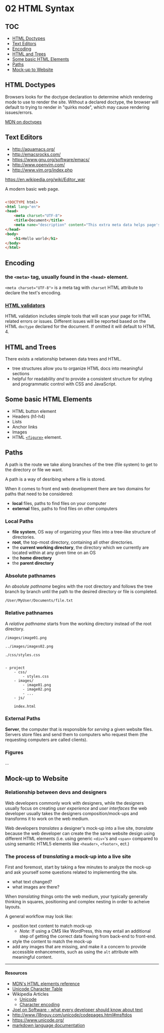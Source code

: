 
# 02 HTML Syntax

## TOC

- [HTML Doctypes](#html-doctypes)
- [Text Editors](#text-editors)
- [Encoding](#encoding)
- [HTML and Trees](#html-and-trees)
- [Some basic HTML Elements](#some-basic-html-elements)
- [Paths](#paths)
- [Mock-up to Website](#mock-up-to-website)

## HTML Doctypes

Browsers looks for the doctype declaration to determine which rendering mode to use to render the site. Without a declared doctype, the browser will default to trying to render in "quirks mode", which may cause rendering issues/errors.

[MDN on doctypes](https://developer.mozilla.org/en-US/docs/Web/HTML/Quirks_Mode_and_Standards_Mode)

## Text Editors

- http://aquamacs.org/
- http://emacsrocks.com/
- https://www.gnu.org/software/emacs/
- http://www.openvim.com/
- http://www.vim.org/index.php

https://en.wikipedia.org/wiki/Editor_war


A modern basic web page.

```html

<!DOCTYPE html>
<html lang="en">
<head>
    <meta charset="UTF-8">
    <title>Document</title>
    <meta name="description" content="This extra meta data helps page's SEO by desribing the page's content.">
</head>
<body>
    <h1>Hello world</h1>
</body>
</html>

```

## Encoding

### the `<meta>` tag, usually found in the `<head>` element.

`<meta charset="UTF-8">` is a meta tag with `charset` HTML attribute to declare the text's encoding.

### [HTML validators](https://validator.w3.org/)

HTML validation includes simple tools that will scan your page for HTML related errors or issues. Different issues will be reported based on the HTML `doctype` declared for the document. If omitted it will default to HTML 4.

## HTML and Trees

There exists a relationship between data trees and HTML. 

- tree structures allow you to organize HTML docs into meaningful sections
- helpful for readability _and_ to provide a consistent structure for styling and programmatic control with CSS and JavaScript.

## Some basic HTML Elements

- HTML button element
- Headers (h1-h4)
- Lists
- Anchor links
- Images
- HTML [`<figure>`](https://developer.mozilla.org/en-US/docs/Web/HTML/Element/figure) element.

## Paths

A path is the route we take along branches of the tree (file system) to get to the directory or file we want.

A path is a way of desribing where a file is stored.

When it comes to front end web development there are two domains for paths that need to be considered:

- **local** files, paths to find files on your computer
- **external** files, paths to find files on other computers


### Local Paths

- **file system**, OS way of organizing your files into a tree-like structure of directories.
- **root**, the top-most directory, containing all other directories.
- the **current working directory**, the directory which we currently are located within at any given time on an OS
- the **home directory**
- the **parent directory**

### Absolute pathnames

An *absolute pathname* begins with the root directory and follows the tree branch by branch until the path to the desired directory or file is completed.

`/User/MyUser/Documents/file.txt`

### Relative pathnames

A *relative pathname* starts from the working directory instead of the root directory.

`/images/image01.png`

`../images/images02.png`

`./css/styles.css`

```

- project
    - css/
        - styles.css
    - images/
        - image01.png
        - image02.png
        - ...
    - js/

    index.html

```


### External Paths

**Server**, the computer that is responsible for *serving* a given website files. Servers store files and send them to computers who request them (the requesting computers are called clients).


### Figures

…

## Mock-up to Website

### Relationship between devs and designers

Web developers commonly work with designers, while the designers usually focus on creating _user experience_ and _user interfaces_ the web developer usually takes the designers composition/mock-ups and transforms it to work on the web medium.

Web developers _translates_ a designer's mock-up into a live site, _translate_ because the web developer can create the the same website design using different HTML elements (i.e. using generic `<div>`'s and `<span>` compared to using semantic HTML5 elements like `<header>`, `<footer>`, ect.)

### The process of _translating_ a mock-up into a live site

First and foremost, start by taking a few minutes to analyze the mock-up and ask yourself some questions related to implementing the site.

- what text changed?
- what images are there?

When _translating_ things onto the web medium, your typically generally thinking in squares, positioning and complex nesting in order to acheive layouts.

A general workflow may look like:

- position text content to match mock-up
    + _Note:_ If using a CMS like WordPress, this may entail an additional step of getting the correct data flowing from back-end to front-end.
- style the content to match the mock-up
- add any images that are missing, and make it a concern to provide accessible enhancements, such as using the `alt` attribute with meaningful content.


---


#### Resources

- [MDN's HTML elements reference](https://developer.mozilla.org/en-US/docs/Web/HTML/Element)
- [Unicode Character Table](https://unicode-table.com/en/)
- Wikipedia Articles
    + [Unicode](https://en.wikipedia.org/wiki/Unicode)
    + [Character encoding](https://en.wikipedia.org/wiki/Character_encoding)
- [Joel on Software - what every developer should know about text](https://www.joelonsoftware.com/2003/10/08/the-absolute-minimum-every-software-developer-absolutely-positively-must-know-about-unicode-and-character-sets-no-excuses/)
- <http://www.i18nguy.com/unicode/codepages.html#msftdos>
- <https://www.unicode.org/>
- [markdown language documentation](https://daringfireball.net/projects/markdown/)
